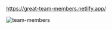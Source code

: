 https://great-team-members.netlify.app/


![team-members](https://user-images.githubusercontent.com/81515422/138596063-e67bbf68-61bb-4354-85f6-7c837bde1c46.gif)
